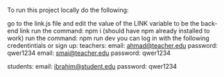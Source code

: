 To run this project locally do the following:

go to the link.js file and edit the value of the LINK variable to be the back-end link
run the command: npm i (should have npm already installed to work)
run the command: npm run dev
you can log in with the following credentintials or sign up:
teachers:
email: ahmad@teacher.edu
password: qwer1234
email: smai@teacher.edu
password: qwer1234

students:
email: ibrahim@student.edu
password: qwer1234

